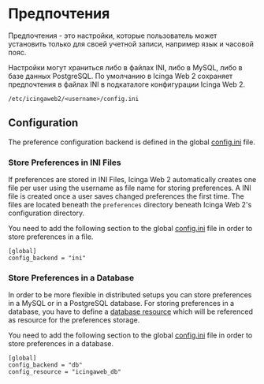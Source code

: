# Предпочтения <a id="preferences"></a>

Предпочтения - это настройки, которые пользователь может установить только для своей учетной записи,
например язык и часовой пояс.

Настройки могут храниться либо в файлах INI, либо в MySQL, либо в базе данных PostgreSQL. По умолчанию в Icinga Web 2
сохраняет предпочтения в файлах INI в подкаталоге конфигурации Icinga Web 2.

```
/etc/icingaweb2/<username>/config.ini
```

## Configuration <a id="preferences-configuration"></a>

The preference configuration backend is defined in the global [config.ini](03-Configuration.md#configuration-general-global) file.

### Store Preferences in INI Files <a id="preferences-configuration-ini"></a>

If preferences are stored in INI Files, Icinga Web 2 automatically creates one file per user using the username as
file name for storing preferences. A INI file is created once a user saves changed preferences the first time.
The files are located beneath the `preferences` directory beneath Icinga Web 2's configuration directory.

You need to add the following section to the global [config.ini](03-Configuration.md#configuration-general-global) file
in order to store preferences in a file.

```
[global]
config_backend = "ini"
```

### Store Preferences in a Database <a id="preferences-configuration-db"></a>

In order to be more flexible in distributed setups you can store preferences in a MySQL or in a PostgreSQL database.
For storing preferences in a database, you have to define a [database resource](04-Resources.md#resources-configuration-database)
which will be referenced as resource for the preferences storage.

You need to add the following section to the global [config.ini](03-Configuration.md#configuration-general-global) file
in order to store preferences in a database.

```
[global]
config_backend = "db"
config_resource = "icingaweb_db"
```
